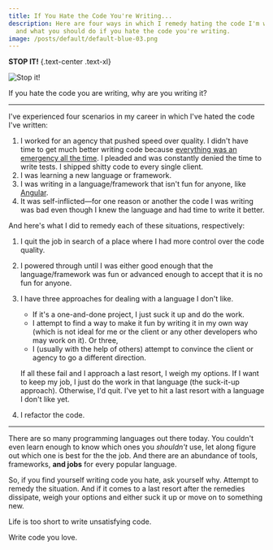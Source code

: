 ```yaml
---
title: If You Hate the Code You're Writing...
description: Here are four ways in which I remedy hating the code I'm writing,
  and what you should do if you hate the code you're writing.
image: /posts/default/default-blue-03.png
---
```


**STOP IT!** {.text-center .text-xl}

![Stop it!](https://media.giphy.com/media/lRmjNrQZkKVuE/giphy.gif)

If you hate the code you are writing, why are you writing it?

---

I've experienced four scenarios in my career in which I've hated the code I've written:

1. I worked for an agency that pushed speed over quality. I didn't have time to get much better writing code because [everything was an emergency all the time](/posts/emergencies-are-usually-self-inflicted). I pleaded and was constantly denied the time to write tests. I shipped shitty code to every single client.
2. I was learning a new language or framework.
3. I was writing in a language/framework that isn't fun for anyone, like [Angular](https://angular.io/).
4. It was self-inflicted—for one reason or another the code I was writing was bad even though I knew the language and had time to write it better.

And here's what I did to remedy each of these situations, respectively:

1. I quit the job in search of a place where I had more control over the code quality.
2. I powered through until I was either good enough that the language/framework was fun or advanced enough to accept that it is no fun for anyone.
3. I have three approaches for dealing with a language I don't like.

   - If it's a one-and-done project, I just suck it up and do the work.
   - I attempt to find a way to make it fun by writing it in my own way (which is not ideal for me or the client or any other developers who may work on it). Or three,
   - I (usually with the help of others) attempt to convince the client or agency to go a different direction.

   If all these fail and I approach a last resort, I weigh my options. If I want to keep my job, I just do the work in that language (the suck-it-up approach). Otherwise, I'd quit. I've yet to hit a last resort with a language I don't like yet.

4. I refactor the code.

---

There are so many programming languages out there today. You couldn't even learn enough to know which ones you _shouldn't_ use, let along figure out which one is best for the the job. And there are an abundance of tools, frameworks, **and jobs** for every popular language.

So, if you find yourself writing code you hate, ask yourself why. Attempt to remedy the situation. And if it comes to a last resort after the remedies dissipate, weigh your options and either suck it up or move on to something new.

Life is too short to write unsatisfying code.

Write code you love.
